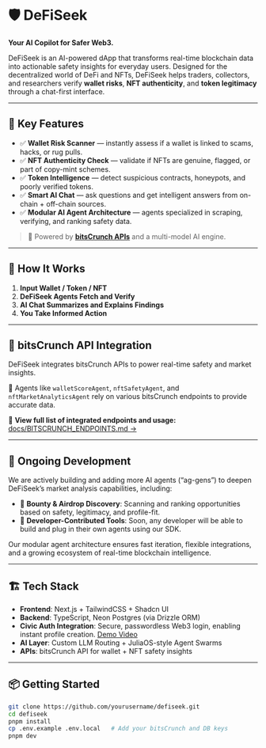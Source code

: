 # 🛡️ DeFiSeek

**Your AI Copilot for Safer Web3.**

DeFiSeek is an AI-powered dApp that transforms real-time blockchain data into actionable safety insights for everyday users. Designed for the decentralized world of DeFi and NFTs, DeFiSeek helps traders, collectors, and researchers verify **wallet risks**, **NFT authenticity**, and **token legitimacy** through a chat-first interface.

---

## 🚀 Key Features

- ✅ **Wallet Risk Scanner** — instantly assess if a wallet is linked to scams, hacks, or rug pulls.  
- ✅ **NFT Authenticity Check** — validate if NFTs are genuine, flagged, or part of copy-mint schemes.  
- ✅ **Token Intelligence** — detect suspicious contracts, honeypots, and poorly verified tokens.  
- ✅ **Smart AI Chat** — ask questions and get intelligent answers from on-chain + off-chain sources.  
- ✅ **Modular AI Agent Architecture** — agents specialized in scraping, verifying, and ranking safety data.

> 🔐 Powered by [**bitsCrunch APIs**](https://bitscrunch.com) and a multi-model AI engine.

---

## 🧠 How It Works

1. **Input Wallet / Token / NFT**  
2. **DeFiSeek Agents Fetch and Verify**  
3. **AI Chat Summarizes and Explains Findings**  
4. **You Take Informed Action**

---

## 📡 bitsCrunch API Integration

DeFiSeek integrates bitsCrunch APIs to power real-time safety and market insights.

🧠 Agents like `walletScoreAgent`, `nftSafetyAgent`, and `nftMarketAnalyticsAgent` rely on various bitsCrunch endpoints to provide accurate data.

📄 **View full list of integrated endpoints and usage:** [docs/BITSCRUNCH_ENDPOINTS.md →](./docs/BITSCRUNCH_ENDPOINTS.md)

---

## 🧩 Ongoing Development

We are actively building and adding more AI agents (“ag-gens”) to deepen DeFiSeek’s market analysis capabilities, including:

* 🧠 **Bounty & Airdrop Discovery**: Scanning and ranking opportunities based on safety, legitimacy, and profile-fit.
* 🔌 **Developer-Contributed Tools**: Soon, any developer will be able to build and plug in their own agents using our SDK.

Our modular agent architecture ensures fast iteration, flexible integrations, and a growing ecosystem of real-time blockchain intelligence.

---

## 🏗️ Tech Stack

- **Frontend**: Next.js + TailwindCSS + Shadcn UI  
- **Backend**: TypeScript, Neon Postgres (via Drizzle ORM)
- **Civic Auth Integration**: Secure, passwordless Web3 login, enabling instant profile creation. [Demo Video](https://github.com/bigdreamsweb3/defiseek)
- **AI Layer**: Custom LLM Routing + JuliaOS-style Agent Swarms  
- **APIs**: bitsCrunch API for wallet + NFT safety insights

---

## 📦 Getting Started

```bash
git clone https://github.com/yourusername/defiseek.git
cd defiseek
pnpm install
cp .env.example .env.local   # Add your bitsCrunch and DB keys
pnpm dev
